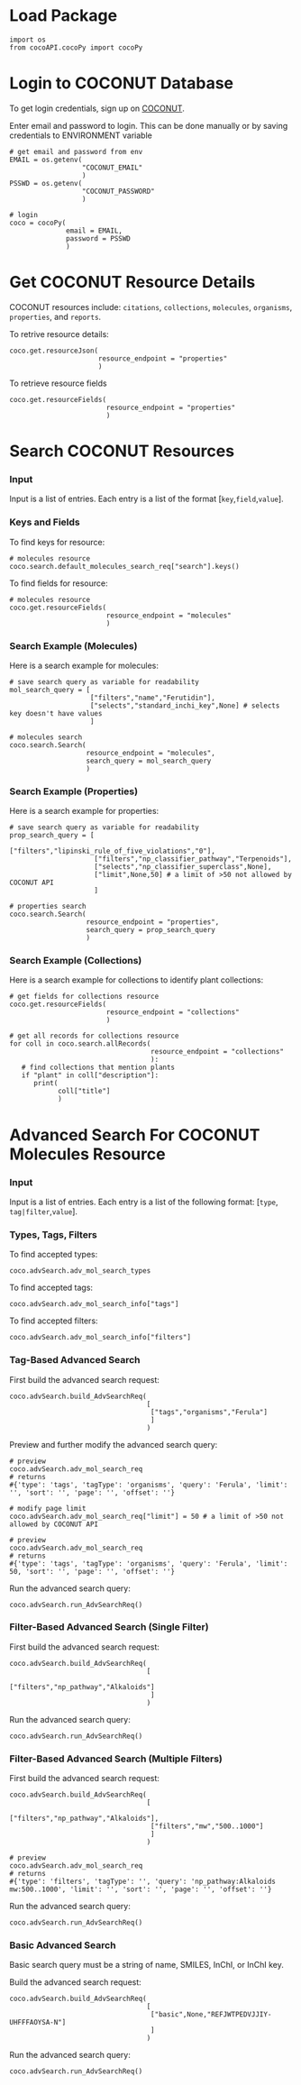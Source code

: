 # Load Package
```
import os
from cocoAPI.cocoPy import cocoPy
```

# Login to COCONUT Database
To get login credentials, sign up on [COCONUT](https://coconut.naturalproducts.net/login).


Enter email and password to login. This can be done manually or by saving credentials to ENVIRONMENT variable
```
# get email and password from env 
EMAIL = os.getenv(
                  "COCONUT_EMAIL"
                  )
PSSWD = os.getenv(
                  "COCONUT_PASSWORD"
                  )

# login
coco = cocoPy(
              email = EMAIL,
              password = PSSWD
              )
```


# Get COCONUT Resource Details
COCONUT resources include: `citations`, `collections`, `molecules`, `organisms`, `properties`, and `reports`.

To retrive resource details:
```
coco.get.resourceJson(
                      resource_endpoint = "properties"
                      )
```

To retrieve resource fields
```
coco.get.resourceFields(
                        resource_endpoint = "properties"
                        )
```


# Search COCONUT Resources
### Input
Input is a list of entries. Each entry is a list of the format [`key`,`field`,`value`].

### Keys and Fields
To find keys for resource:
```
# molecules resource
coco.search.default_molecules_search_req["search"].keys()
```

To find fields for resource:
```
# molecules resource
coco.get.resourceFields(
                        resource_endpoint = "molecules"
                        )
```

### Search Example (Molecules)
Here is a search example for molecules:
```
# save search query as variable for readability
mol_search_query = [
                    ["filters","name","Ferutidin"],
                    ["selects","standard_inchi_key",None] # selects key doesn't have values
                    ]

# molecules search
coco.search.Search(
                   resource_endpoint = "molecules",
                   search_query = mol_search_query
                   )
```

### Search Example (Properties)
Here is a search example for properties:
```
# save search query as variable for readability
prop_search_query = [
                     ["filters","lipinski_rule_of_five_violations","0"],
                     ["filters","np_classifier_pathway","Terpenoids"],
                     ["selects","np_classifier_superclass",None],
                     ["limit",None,50] # a limit of >50 not allowed by COCONUT API
                     ]

# properties search
coco.search.Search(
                   resource_endpoint = "properties",
                   search_query = prop_search_query
                   )
```

### Search Example (Collections)
Here is a search example for collections to identify plant collections:
```
# get fields for collections resource
coco.get.resourceFields(
                        resource_endpoint = "collections"
                        )

# get all records for collections resource
for coll in coco.search.allRecords(
                                   resource_endpoint = "collections"
                                   ):
   # find collections that mention plants
   if "plant" in coll["description"]:
      print(
            coll["title"]
            )
```

# Advanced Search For COCONUT Molecules Resource
### Input
Input is a list of entries. Each entry is a list of the following format: [`type`, `tag|filter`,`value`].

### Types, Tags, Filters
To find accepted types:
```
coco.advSearch.adv_mol_search_types
```
To find accepted tags:
```
coco.advSearch.adv_mol_search_info["tags"]
```
To find accepted filters:
```
coco.advSearch.adv_mol_search_info["filters"]
```

### Tag-Based Advanced Search
First build the advanced search request:
```
coco.advSearch.build_AdvSearchReq(
                                  [
                                   ["tags","organisms","Ferula"]
                                   ]
                                  )
```

Preview and further modify the advanced search query:
```
# preview
coco.advSearch.adv_mol_search_req
# returns
#{'type': 'tags', 'tagType': 'organisms', 'query': 'Ferula', 'limit': '', 'sort': '', 'page': '', 'offset': ''}

# modify page limit
coco.advSearch.adv_mol_search_req["limit"] = 50 # a limit of >50 not allowed by COCONUT API

# preview
coco.advSearch.adv_mol_search_req
# returns 
#{'type': 'tags', 'tagType': 'organisms', 'query': 'Ferula', 'limit': 50, 'sort': '', 'page': '', 'offset': ''}
```

Run the advanced search query:
```
coco.advSearch.run_AdvSearchReq()
```

### Filter-Based Advanced Search (Single Filter)
First build the advanced search request:
```
coco.advSearch.build_AdvSearchReq(
                                  [
                                   ["filters","np_pathway","Alkaloids"]
                                   ]
                                  )
```

Run the advanced search query:
```
coco.advSearch.run_AdvSearchReq()
```

### Filter-Based Advanced Search (Multiple Filters)
First build the advanced search request:
```
coco.advSearch.build_AdvSearchReq(
                                  [
                                   ["filters","np_pathway","Alkaloids"],
                                   ["filters","mw","500..1000"]
                                   ]
                                  )

# preview
coco.advSearch.adv_mol_search_req
# returns
#{'type': 'filters', 'tagType': '', 'query': 'np_pathway:Alkaloids mw:500..1000', 'limit': '', 'sort': '', 'page': '', 'offset': ''}
```

Run the advanced search query:
```
coco.advSearch.run_AdvSearchReq()
```

### Basic Advanced Search
Basic search query must be a string of name, SMILES, InChI, or InChI key.

Build the advanced search request:
```
coco.advSearch.build_AdvSearchReq(
                                  [
                                   ["basic",None,"REFJWTPEDVJJIY-UHFFFAOYSA-N"]
                                   ]
                                  )
```

Run the advanced search query:
```
coco.advSearch.run_AdvSearchReq()
```
